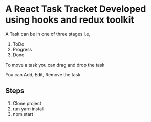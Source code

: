 # A React Task Tracket Developed using hooks and redux toolkit

A Task can be in one of three stages i.e,

1. ToDo
2. Progress
3. Done

To move a task you can drag and drop the task

You can Add, Edit, Remove the task.

## Steps

1. Clone project
2. run yarn install
3. npm start

